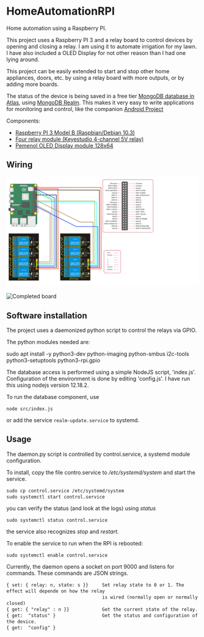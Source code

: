 # HomeAutomationRPI
Home automation using a Raspberry PI.

This project uses a Raspberry PI 3 and a relay board to control devices by opening and closing a relay. I am using it to automate irrigation for my lawn.  I have also included a OLED Display for not other reason than I had one lying around.

This project can be easily extended to start and stop other home appliances, doors, etc. by using a relay board with more outputs, or by adding more boards.

The status of the device is being saved in a free tier [MongoDB database in Atlas](https://www.mongodb.com/cloud/atlas), using [MongoDB Realm](https://www.mongodb.com/realm). This makes it very easy to  write applications for monitoring and control, like the companion [Android Project](https://github.com/jorge-imperial/HomeAutomationRPI/tree/dev/clients/Android/LawnmowerMan)

Components:

- [Raspberry PI 3 Model B (Raspbian/Debian 10.3)](https://www.raspberrypi.org/products/raspberry-pi-3-model-b/)
- [Four relay module (Keyestudio 4-channel 5V relay)](https://www.keyestudio.com/free-shipping-2016-new-keyestudio-4-channel-5v-relay-module-for-arduino-p0190.html)
- [Pemenol OLED Display module 128x64](https://www.amazon.com/PEMENOL-Display-0-96inch-Raspberry-Microcontroller/dp/B07F3KY8NF)

## Wiring


![Wiring diagram](https://github.com/jorge-imperial/HomeAutomationRPI/raw/dev/images/pinout-v2.png)


![Completed board](https://github.com/jorge-imperial/HomeAutomationRPI/raw/dev/images/controller2.png)


## Software installation

The project uses a daemonized python script to control the relays via GPIO. 

The python modules needed are:

sudo apt install -y python3-dev python-imaging python-smbus i2c-tools python3-setuptools python3-rpi.gpio

The database access is performed using a simple NodeJS script, 'index.js'. Configuration of the environment is done by editing 'config.js'.  I have run this using nodejs version 12.18.2.

To run the database component, use

```
node src/index.js
```

or add the service `realm-update.service` to systemd. 


## Usage

The daemon.py script is controlled by control.service, a systemd module configuration.

To install, copy the file contro.service to _/etc/systemd/system_ and start the service.
```
sudo cp control.service /etc/systemd/system
sudo systemctl start control.service
```

you can verify the status (and look at the logs) using _status_
```
sudo systemctl status control.service
```
the service also recognizes _stop_ and _restart_.


To enable the service to run when the RPI is rebooted:
```
sudo systemctl enable control.service
```

Currently, the daemon opens a socket on port 9000 and listens for commands. These commands are JSON strings.


```
{ set: { relay: n, state: s }}     Set relay state to 0 or 1. The effect will depende on how the relay
                                   is wired (normally open or normally closed)
{ get: { "relay" : n }}            Get the current state of the relay.
{ get:  "status" }                 Get the status and configuration of the device.
{ get:  "config" }
```


